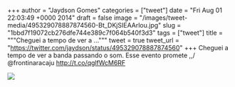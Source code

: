 
+++
author = "Jaydson Gomes"
categories = ["tweet"]
date = "Fri Aug 01 22:03:49 +0000 2014"
draft = false
image = "/images/tweet-media/495329078887874560-Bt_DKjSIEAArlou.jpg"
slug = "1bbd7f19072cb276dfe744e389c7f064b540f3d3"
tags = ["tweet"]
title = """Cheguei a tempo de ver a ..."""
tweet = true
tweet_url = "https://twitter.com/jaydson/status/495329078887874560"
+++
Cheguei a tempo de ver a banda passando o som. Esse evento promete \,,/ @frontinaracaju http://t.co/qglfWcM6RF

![](/images/tweet-media/495329078887874560-Bt_DKjSIEAArlou.jpg)